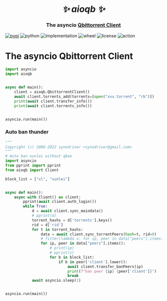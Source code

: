 <h1 align="center"><i>✨ aioqb ✨ </i></h1>

<h3 align="center">The asyncio  <a href="https://github.com/qbittorrent/qBittorrent">Qbittorrent Client</a> </h3>



[![pypi](https://img.shields.io/pypi/v/aioqb.svg)](https://pypi.org/project/aioqb/)
![python](https://img.shields.io/pypi/pyversions/aioqb)
![implementation](https://img.shields.io/pypi/implementation/aioqb)
![wheel](https://img.shields.io/pypi/wheel/aioqb)
![license](https://img.shields.io/github/license/synodriver/aioqbittorrent.svg)
![action](https://img.shields.io/github/workflow/status/synodriver/aioqbittorrent/build%20wheel)

# The asyncio Qbittorrent Client

```python
import asyncio
import aioqb


async def main():
    client = aioqb.QbittorrentClient()
    await client.torrents_add(torrents=[open("xxx.torrent", "rb")])
    print(await client.transfer_info())
    print(await client.torrents_info())


asyncio.run(main())
```
### Auto ban thunder

```python
"""
Copyright (c) 2008-2022 synodriver <synodriver@gmail.com>
"""
# Auto ban xunlei without qbee
import asyncio
from pprint import pprint
from aioqb import Client

block_list = ["xl", "xunlei"]


async def main():
    async with Client() as client:
        pprint(await client.auth_login())
        while True:
            d = await client.sync_maindata()
            # pprint(d)
            torrent_hashs = d['torrents'].keys()
            rid = d['rid']
            for t in torrent_hashs:
                data = await client.sync_torrentPeers(hash=t, rid=0)
                # filter(lambda x: for ip, peer in data["peers"].items() if , block_list)
                for ip, peer in data["peers"].items():
                    # print(ip)
                    # pprint(v)
                    for b in block_list:
                        if b in peer['client'].lower():
                            await client.transfer_banPeers(ip)
                            print(f"ban peer {ip} {peer['client']}")
                            break
            await asyncio.sleep(1)


asyncio.run(main())

```